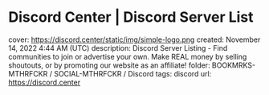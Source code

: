 # Discord Center | Discord Server List

cover: https://discord.center/static/img/simple-logo.png
created: November 14, 2022 4:44 AM (UTC)
description: Discord Server Listing - Find communities to join or advertise your own. Make REAL money by selling shoutouts, or by promoting our website as an affiliate!
folder: BOOKMRKS-MTHRFCKR / SOCIAL-MTHRFCKR / Discord
tags: discord
url: https://discord.center